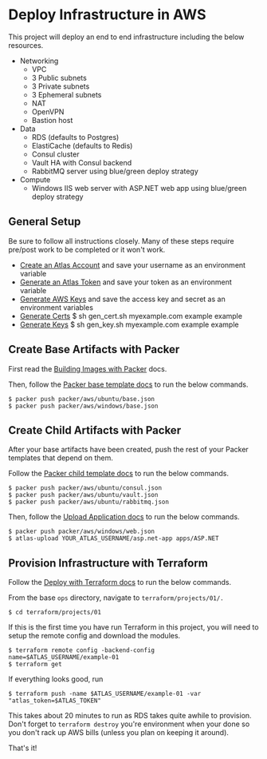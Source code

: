 # Deploy Infrastructure in AWS

This project will deploy an end to end infrastructure including the below resources.

- Networking
  - VPC
  - 3 Public subnets
  - 3 Private subnets
  - 3 Ephemeral subnets
  - NAT
  - OpenVPN
  - Bastion host
- Data
  - RDS (defaults to Postgres)
  - ElastiCache (defaults to Redis)
  - Consul cluster
  - Vault HA with Consul backend
  - RabbitMQ server using blue/green deploy strategy
- Compute
  - Windows IIS web server with ASP.NET web app using blue/green deploy strategy

## General Setup

Be sure to follow all instructions closely. Many of these steps require pre/post work to be completed or it won't work.

- [Create an Atlas Account](#create-atlas-account) and save your username as an environment variable
- [Generate an Atlas Token](#generate-atlas-token) and save your token as an environment variable
- [Generate AWS Keys](#generate-aws-keys) and save the access key and secret as an environment variables
- [Generate Certs](#generate-certs)
    $ sh gen_cert.sh myexample.com example example
- [Generate Keys](#generate-keys)
    $ sh gen_key.sh myexample.com example example

## Create Base Artifacts with Packer

First read the [Building Images with Packer](#building-images-with-packer) docs.

Then, follow the [Packer base template docs](#base-packer-templates) to run the below commands.

    $ packer push packer/aws/ubuntu/base.json
    $ packer push packer/aws/windows/base.json

## Create Child Artifacts with Packer

After your base artifacts have been created, push the rest of your Packer templates that depend on them.

Follow the [Packer child template docs](#child-packer-templates) to run the below commands.

    $ packer push packer/aws/ubuntu/consul.json
    $ packer push packer/aws/ubuntu/vault.json
    $ packer push packer/aws/ubuntu/rabbitmq.json

Then, follow the [Upload Application docs](#upload-applications) to run the below commands.

    $ packer push packer/aws/windows/web.json
    $ atlas-upload YOUR_ATLAS_USERNAME/asp.net-app apps/ASP.NET

## Provision Infrastructure with Terraform

Follow the [Deploy with Terraform docs](#deploy-with-terraform) to run the below commands.

From the base `ops` directory, navigate to `terraform/projects/01/.`

    $ cd terraform/projects/01

If this is the first time you have run Terraform in this project, you will need to setup the remote config and download the modules.

    $ terraform remote config -backend-config name=$ATLAS_USERNAME/example-01
    $ terraform get

If everything looks good, run

    $ terraform push -name $ATLAS_USERNAME/example-01 -var "atlas_token=$ATLAS_TOKEN"

This takes about 20 minutes to run as RDS takes quite awhile to provision. Don't forget to `terraform destroy` you're environment when your done so you don't rack up AWS bills (unless you plan on keeping it around).

That's it!
